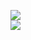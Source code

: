 [![](https://img.shields.io/badge/Made%20With-Github%20Spray-lightgrey.svg?style=for-the-badge&logo=github)](https://github.com/Annihil/github-spray#19943)  
[![](https://i.imgur.com/2DrTn0Z.gif)](https://github.com/Annihil/github-spray)